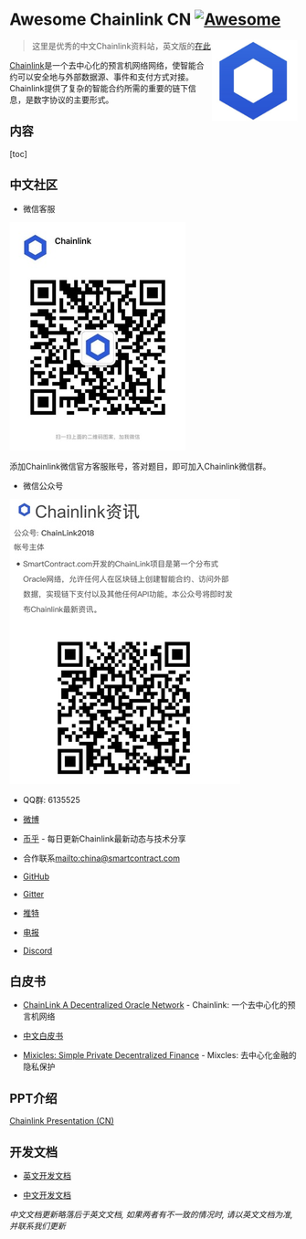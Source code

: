 # Awesome Chainlink CN [![Awesome](https://cdn.rawgit.com/sindresorhus/awesome/d7305f38d29fed78fa85652e3a63e154dd8e8829/media/badge.svg)](https://github.com/sindresorhus/awesome)


[<img src="img/chainlink-logo.png" align="right" width="150">](https://chain.link/)


> 这里是优秀的中文Chainlink资料站，英文版的[在此](https://github.com/JohannEid/awesome-chainlink)


[Chainlink](https://chain.link)是一个去中心化的预言机网络网络，使智能合约可以安全地与外部数据源、事件和支付方式对接。Chainlink提供了复杂的智能合约所需的重要的链下信息，是数字协议的主要形式。

## 内容

<!-- TOC -->
[toc]


## 中文社区

 - 微信客服

 ![](img/chainlink-wechat.jpg)

 添加Chainlink微信官方客服账号，答对题目，即可加入Chainlink微信群。


 - 微信公众号

 ![](img/chainlink-wechat-officalaccount.jpg)


 - QQ群: 6135525 

 - [微博](https://weibo.com/chainlinkofficial)

 - [币乎](https://bihu.com/people/1869894547) - 每日更新Chainlink最新动态与技术分享

 - 合作联系<mailto:china@smartcontract.com>

 - [GitHub](https://github.com/smartcontractkit/chainlink)

 - [Gitter](https://gitter.im/smartcontractkit-chainlink/Lobby)

 - [推特](https://twitter.com/chainlinkofficial)

 - [电报](https://t.me/chainlinkofficial)

 - [Discord](https://discordapp.com/invite/rCUqTAC)


## 白皮书

 - [ChainLink A Decentralized Oracle Network](https://link.smartcontract.com/whitepaper) - Chainlink: 一个去中心化的预言机网络

 - [中文白皮书](https://github.com/JohannEid/Chainlink_Chinese_Whitepaper/blob/master/Chainlink-%E4%B8%AD%E6%96%87%E7%99%BD%E7%9A%AE%E4%B9%A6.pdf)

 - [Mixicles: Simple Private Decentralized Finance](https://chain.link/mixicles.pdf) - Mixcles: 去中心化金融的隐私保护

 ## PPT介绍

[Chainlink Presentation (CN)](https://chain.link/presentations/chinese.pdf)


## 开发文档

 - [英文开发文档](https://docs.chain.link/docs)

 - [中文开发文档](https://chainlink-chinese.readme.io/docs/%E6%AC%A2%E8%BF%8E%E4%BD%BF%E7%94%A8chainlink)

 *中文文档更新略落后于英文文档, 如果两者有不一致的情况时, 请以英文文档为准, 并联系我们更新*



